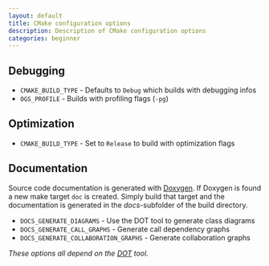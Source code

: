 ```yaml
---
layout: default
title: CMake configuration options
description: Description of CMake configuration options
categories: beginner
---
```


## Debugging ##

- `CMAKE_BUILD_TYPE` - Defaults to `Debug` which builds with debugging infos
- `OGS_PROFILE` - Builds with profiling flags (`-pg`)

## Optimization ##

- `CMAKE_BUILD_TYPE` - Set to `Release` to build with optimization flags

## Documentation ##

Source code documentation is generated with [Doxygen](http://www.stack.nl/~dimitri/doxygen). If Doxygen is found a new make target `doc` is created. Simply build that target and the documentation is generated in the *docs*-subfolder of the build directory.

- `DOCS_GENERATE_DIAGRAMS` - Use the DOT tool to generate class diagrams
- `DOCS_GENERATE_CALL_GRAPHS` - Generate call dependency graphs
- `DOCS_GENERATE_COLLABORATION_GRAPHS` - Generate collaboration graphs

*These options all depend on the [DOT](http://www.graphviz.org/) tool.*